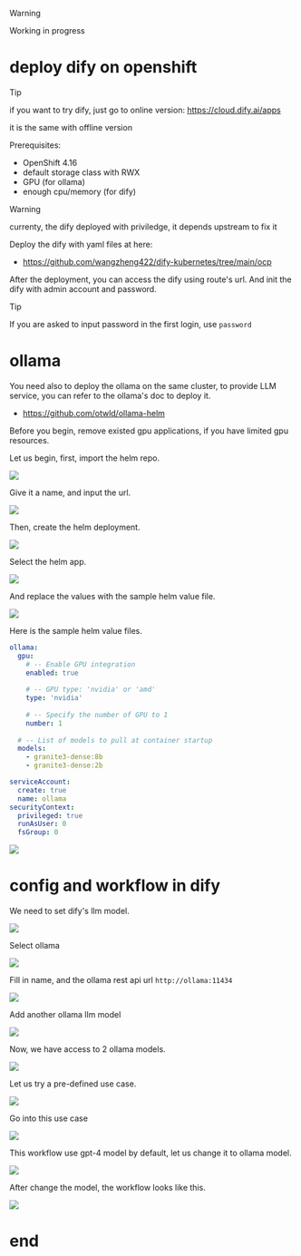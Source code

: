 > [!WARNING]
> Working in progress
# deploy dify on openshift

> [!TIP]
> if you want to try dify, just go to online version: https://cloud.dify.ai/apps
> 
> it is the same with offline version

Prerequisites:
- OpenShift 4.16
- default storage class with RWX
- GPU (for ollama)
- enough cpu/memory (for dify)

> [!WARNING]
> currenty, the dify deployed with priviledge, it depends upstream to fix it

Deploy the dify with yaml files at here:
- https://github.com/wangzheng422/dify-kubernetes/tree/main/ocp

After the deployment, you can access the dify using route's url. And init the dify with admin account and password.

> [!TIP]
> If you are asked to input password in the first login, use `password`

# ollama

You need also to deploy the ollama on the same cluster, to provide LLM service, you can refer to the ollama's doc to deploy it.
- https://github.com/otwld/ollama-helm

Before you begin, remove existed gpu applications, if you have limited gpu resources.

Let us begin, first, import the helm repo.

![](imgs/2024.11.dify.md/2024-11-19-17-25-58.png)

Give it a name, and input the url.

![](imgs/2024.11.dify.md/2024-11-19-17-26-55.png)

Then, create the helm deployment.

![](imgs/2024.11.dify.md/2024-11-19-17-27-29.png)

Select the helm app.

![](imgs/2024.11.dify.md/2024-11-19-17-29-01.png)

And replace the values with the sample helm value file.

![](imgs/2024.11.dify.md/2024-11-19-17-29-38.png)

Here is the sample helm value files.

```yaml
ollama:
  gpu:
    # -- Enable GPU integration
    enabled: true
    
    # -- GPU type: 'nvidia' or 'amd'
    type: 'nvidia'
    
    # -- Specify the number of GPU to 1
    number: 1
   
  # -- List of models to pull at container startup
  models: 
    - granite3-dense:8b
    - granite3-dense:2b

serviceAccount:
  create: true
  name: ollama
securityContext:
  privileged: true
  runAsUser: 0
  fsGroup: 0
```
![](imgs/2024.11.dify.md/2024-11-19-17-32-15.png)

# config and workflow in dify

We need to set dify's llm model.

![](imgs/2024.11.dify.md/2024-11-19-18-39-55.png)

Select ollama

![](imgs/2024.11.dify.md/2024-11-19-18-40-25.png)

Fill in name, and the ollama rest api url `http://ollama:11434`

![](imgs/2024.11.dify.md/2024-11-19-18-41-42.png)

Add another ollama llm model

![](imgs/2024.11.dify.md/2024-11-19-18-42-12.png)

Now, we have access to 2 ollama models.

![](imgs/2024.11.dify.md/2024-11-19-18-42-51.png)

Let us try a pre-defined use case.

![](imgs/2024.11.dify.md/2024-11-19-18-44-41.png)

Go into this use case

![](imgs/2024.11.dify.md/2024-11-19-18-45-03.png)

This workflow use gpt-4 model by default, let us change it to ollama model.

![](imgs/2024.11.dify.md/2024-11-19-18-45-48.png)

After change the model, the workflow looks like this.

![](imgs/2024.11.dify.md/2024-11-19-18-46-39.png)




# end